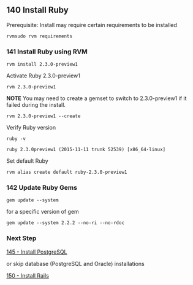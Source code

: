 ## 140 Install Ruby

Prerequisite: Install may require certain requirements to be installed

```
rvmsudo rvm requirements
```

### 141 Install Ruby using RVM

```
rvm install 2.3.0-preview1
```

Activate Ruby 2.3.0-preview1

```
rvm 2.3.0-preview1
```

**NOTE** You may need to create a gemset to switch to 2.3.0-preview1 if it failed during the install.

```
rvm 2.3.0-preview1 --create
```

Verify Ruby version

```
ruby -v
```

```console
ruby 2.3.0preview1 (2015-11-11 trunk 52539) [x86_64-linux]
```

Set default Ruby

```
rvm alias create default ruby-2.3.0-preview1
```

### 142 Update Ruby Gems

```
gem update --system
```

for a specific version of gem

```
gem update --system 2.2.2 --no-ri --no-rdoc
```

### Next Step

[145 - Install PostgreSQL](https://github.com/sleepepi/sleepepi/tree/master/virtual-machines/145-install-postgresql.md)

or skip database (PostgreSQL and Oracle) installations

[150 - Install Rails](https://github.com/sleepepi/sleepepi/tree/master/virtual-machines/150-install-rails.md)
